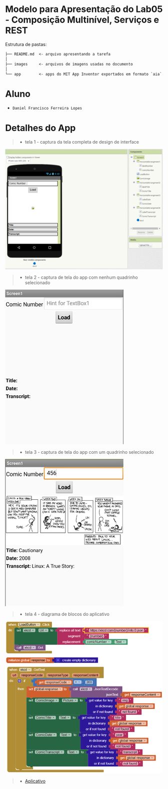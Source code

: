 # Modelo para Apresentação do Lab05 - Composição Multinível, Serviços e REST

Estrutura de pastas:

~~~
├── README.md  <- arquivo apresentando a tarefa
│
├── images     <- arquivos de imagens usadas no documento
│
└── app        <- apps do MIT App Inventor exportados em formato `aia`
~~~

# Aluno
* `Daniel Francisco Ferreira Lopes`

# Detalhes do App

> * tela 1 - captura da tela completa de design de interface

![Tela 1](images/tela1.png)

> * tela 2 - captura de tela do app com nenhum quadrinho selecionado

![Tela 2](images/tela2.png)

> * tela 3 - captura de tela do app com um quadrinho selecionado

![Tela 3](images/tela3.png)

> * tela 4 - diagrama de blocos do aplicativo

![Tela 4](images/tela4.png)

> * [Aplicativo](app/lab5.aia)
